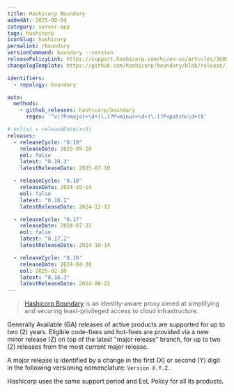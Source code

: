 ```yaml
---
title: Hashicorp Boundary
addedAt: 2025-08-04
category: server-app
tags: hashicorp
iconSlug: hashicorp
permalink: /boundary
versionCommand: boundary --version
releasePolicyLink: https://support.hashicorp.com/hc/en-us/articles/360021185113-Support-Period-and-End-of-Life-EOL-Policy
changelogTemplate: https://github.com/hashicorp/boundary/blob/release/__RELEASE_CYCLE__.x/CHANGELOG.md

identifiers:
  - repology: boundary

auto:
  methods:
    - github_releases: hashicorp/boundary
      regex: '^v(?P<major>\d+)\.(?P<minor>\d+)\.(?P<patch>\d+)$'

# eol(x) = releaseDate(x+3)
releases:
  - releaseCycle: "0.19"
    releaseDate: 2025-09-18
    eol: false
    latest: "0.19.3"
    latestReleaseDate: 2025-07-10

  - releaseCycle: "0.18"
    releaseDate: 2024-10-14
    eol: false
    latest: "0.18.2"
    latestReleaseDate: 2024-12-12

  - releaseCycle: "0.17"
    releaseDate: 2024-07-31
    eol: false
    latest: "0.17.2"
    latestReleaseDate: 2024-10-14

  - releaseCycle: "0.16"
    releaseDate: 2024-04-30
    eol: 2025-02-10
    latest: "0.16.3"
    latestReleaseDate: 2024-08-22
---
```


> [Hashicorp Boundary](https://www.hashicorp.com/products/boundary) is an identity-aware proxy
> aimed at simplifying and securing least-privileged access to cloud infrastructure.

Generally Available (GA) releases of active products are supported for up to two (2) years.
Eligible code-fixes and hot-fixes are provided via a new minor release (Z) on top of the latest "major release" branch,
for up to two (2) releases from the most current major release.

A major release is identified by a change in the first (X) or second (Y) digit in the following versioning nomenclature: `Version X.Y.Z.`

Hashicorp uses the same support period and EoL Policy for all its products.
